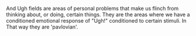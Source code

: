 And Ugh fields are areas of personal problems that make us flinch from thinking about, or doing, certain things. They are the areas where we have a conditioned emotional response of "Ugh!" conditioned to certain stimuli.
In That way they are 'pavlovian'.

